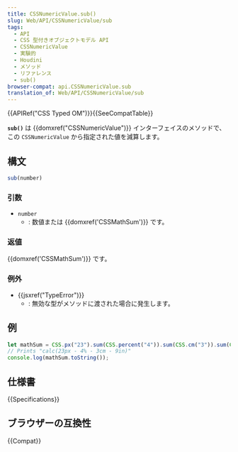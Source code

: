 ```yaml
---
title: CSSNumericValue.sub()
slug: Web/API/CSSNumericValue/sub
tags:
  - API
  - CSS 型付きオブジェクトモデル API
  - CSSNumericValue
  - 実験的
  - Houdini
  - メソッド
  - リファレンス
  - sub()
browser-compat: api.CSSNumericValue.sub
translation_of: Web/API/CSSNumericValue/sub
---
```

{{APIRef("CSS Typed OM")}}{{SeeCompatTable}}

**`sub()`** は {{domxref("CSSNumericValue")}} インターフェイスのメソッドで、この `CSSNumericValue` から指定された値を減算します。

## 構文

```js
sub(number)
```

### 引数

- `number`
  - : 数値または {{domxref('CSSMathSum')}} です。

### 返値

{{domxref('CSSMathSum')}} です。

### 例外

- {{jsxref("TypeError")}}
  - : 無効な型がメソッドに渡された場合に発生します。

## 例

```js
let mathSum = CSS.px("23").sum(CSS.percent("4")).sum(CSS.cm("3")).sum(CSS.in("9"));
// Prints "calc(23px - 4% - 3cm - 9in)"
console.log(mathSum.toString());
```

## 仕様書

{{Specifications}}

## ブラウザーの互換性

{{Compat}}
